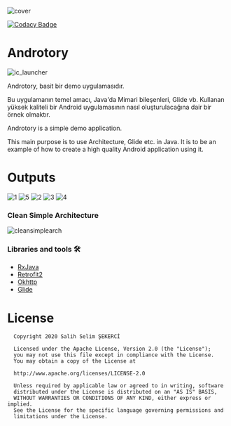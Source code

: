 ![cover](https://user-images.githubusercontent.com/53614606/103442328-456bcd00-4c66-11eb-8028-28a95b338044.png)

[![Codacy Badge](https://app.codacy.com/project/badge/Grade/1704368517454dd9aeb6baeb358adef0)](https://www.codacy.com/gh/salihselimsekerci/Androtory/dashboard?utm_source=github.com&amp;utm_medium=referral&amp;utm_content=salihselimsekerci/Androtory&amp;utm_campaign=Badge_Grade)


# Androtory


![ic_launcher](https://user-images.githubusercontent.com/53614606/103442316-1b1a0f80-4c66-11eb-84d5-4380e65905ba.png)


Androtory, basit bir demo uygulamasıdır.

Bu uygulamanın temel amacı, Java'da Mimari bileşenleri, Glide vb. Kullanan yüksek kaliteli bir Android uygulamasının nasıl oluşturulacağına dair bir örnek olmaktır.


Androtory is a simple demo application.

This main purpose is to use Architecture, Glide etc. in Java. It is to be an example of how to create a high quality Android application using it.

# Outputs
![1](https://user-images.githubusercontent.com/53614606/103442242-81526280-4c65-11eb-8fa3-ccb4a6d6ea8b.jpeg)
![5](https://user-images.githubusercontent.com/53614606/103442251-8b746100-4c65-11eb-9d24-26b573eeb95d.jpeg)
![2](https://user-images.githubusercontent.com/53614606/103442244-86171680-4c65-11eb-8adc-0a0882a2fffa.jpeg)
![3](https://user-images.githubusercontent.com/53614606/103442246-88797080-4c65-11eb-8f1c-18d3b9a04b75.jpeg)
![4](https://user-images.githubusercontent.com/53614606/103442250-89aa9d80-4c65-11eb-820d-6e719a0de28b.jpeg)



### Clean Simple Architecture
![cleansimplearch](https://user-images.githubusercontent.com/53614606/105009459-8d069d00-5a4b-11eb-8f86-10ab730b342a.jpg)





### Libraries and tools 🛠
* [RxJava](https://github.com/ReactiveX/RxJava)
* [Retrofit2](https://github.com/square/retrofit)
* [Okhttp](https://github.com/square/okhttp)
* [Glide](https://github.com/bumptech/glide)

# License
      Copyright 2020 Salih Selim ŞEKERCİ

      Licensed under the Apache License, Version 2.0 (the "License");
      you may not use this file except in compliance with the License.
      You may obtain a copy of the License at

      http://www.apache.org/licenses/LICENSE-2.0
 
      Unless required by applicable law or agreed to in writing, software
      distributed under the License is distributed on an "AS IS" BASIS,
      WITHOUT WARRANTIES OR CONDITIONS OF ANY KIND, either express or implied.
      See the License for the specific language governing permissions and
      limitations under the License.

